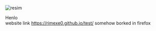 
![resim](https://user-images.githubusercontent.com/50504184/160169914-024e8922-03bf-4475-9456-b33205df05b1.png)

Henlo  
website link
https://rimexe0.github.io/test/
somehow borked in firefox
